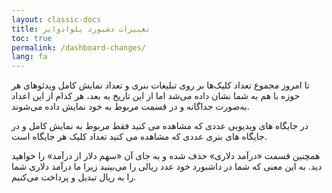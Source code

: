 ```yaml
---
layout: classic-docs
title: تغییرات دشبورد یلوادوایز
toc: true
permalink: /dashboard-changes/
lang: fa
---
```

تا امروز مجموع تعداد کلیک‌ها بر روی تبلیغات بنری و تعداد نمایش کامل ویدئوهای هر حوزه با هم به شما نشان داده می‌شد اما از این تاریخ به بعد، هر کدام از این اعداد به‌صورت جداگانه و در قسمت مربوط به خود نمایش داده می‌شوند.


در جایگاه های ویدیویی عددی که مشاهده می کنید فقط مربوط به نمایش کامل  و در جایگاه های بنری عددی که مشاهده می کنید تعداد کلیک هر جایگاه است.

همچنین قسمت «درآمد دلاری» حذف شده و به جای آن «سهم دلار از درآمد» را خواهید دید. به این معنی که شما در داشبورد خود عدد ریالی را می‌بینید زیرا ما درآمد دلاری شما را به ریال تبدیل و پرداخت می‌کنیم.
